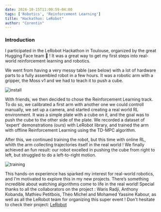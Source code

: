 ```yaml
---
date: 2024-10-15T11:00:59-04:00
tags: ['Robotics', 'Reinforcement Learning']
title: "Hackathon: LeRobot"
author: "Corentin"
---
```


### Introduction 

I participated in the LeRobot Hackathon in Toulouse, organized by the great Hugging Face team 🤗 !  It was a great way to get my first steps into real-world reinforcement learning and robotics.

We went from having a very messy table (see below) with a lot of hardware parts to a fully assembled robot in a few hours. It was a robotic arm with a gripper, the Moss v1 and we had to teach it to push a cube.

![install](/lerobot_install.png)

With friends, we then decided to chose the Reinforcement Learning track. To do so, we calibrated a first arm with another one we could controll manually, we set up a camera, and started creating a real world RL environment. It was a simple plate with a cube on it, and the goal was to push the cube to the other side of the plate. We recorded a dataset of 'expert' demonstrations (ours) with LeRobot library, and trained the arm with offline Reinforcement Learning using the TD-MPC algorithm. 

After this, we continued training the robot, but this time with online RL, whith the arm collecting trajectories itself in the real world ! 
We finally achieved an fun result: our robot excelled in pushing the cube from right to left, but struggled to do a left-to-right motion.

![training](/lerobot_training.gif)

This hands-on experience has sparked my interest for real-world robotics, and I'm motivated to explore this in my new projects. There’s something incredible  about watching algorithms come to life in the real world! Special thanks to all the collaborators on the project : Waris Radji, Anthony Kobanda, Mathieu Petitbois, Théo Michel and Mohamed Yassine Kabour, as well as all the LeRobot team for organizing this super event ! Don't hesitate to check their project: [LeRobot](https://github.com/huggingface/lerobot)


